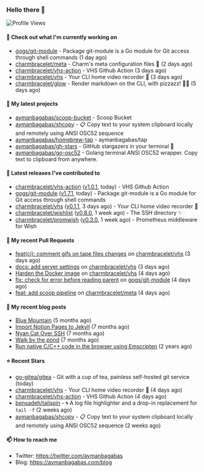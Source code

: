 ### Hello there 👋

![Profile Views](https://komarev.com/ghpvc/?username=aymanbagabas&label=PROFILE+VIEWS)

#### 👷 Check out what I'm currently working on

- [gogs/git-module](https://github.com/gogs/git-module) - Package git-module is a Go module for Git access through shell commands (1 day ago)
- [charmbracelet/meta](https://github.com/charmbracelet/meta) - Charm&#39;s meta configuration files 🫥 (2 days ago)
- [charmbracelet/vhs-action](https://github.com/charmbracelet/vhs-action) - VHS Github Action (3 days ago)
- [charmbracelet/vhs](https://github.com/charmbracelet/vhs) - Your CLI home video recorder 📼 (3 days ago)
- [charmbracelet/glow](https://github.com/charmbracelet/glow) - Render markdown on the CLI, with pizzazz! 💅🏻 (5 days ago)

#### 🌱 My latest projects

- [aymanbagabas/scoop-bucket](https://github.com/aymanbagabas/scoop-bucket) - Scoop Bucket
- [aymanbagabas/shcopy](https://github.com/aymanbagabas/shcopy) - 📋 Copy text to your system clipboard locally and remotely using ANSI OSC52 sequence
- [aymanbagabas/homebrew-tap](https://github.com/aymanbagabas/homebrew-tap) - aymanbagabas/tap
- [aymanbagabas/gh-stars](https://github.com/aymanbagabas/gh-stars) - GitHub stargazers in your terminal 🌟
- [aymanbagabas/go-osc52](https://github.com/aymanbagabas/go-osc52) - Golang terminal ANSI OSC52 wrapper. Copy text to clipboard from anywhere.

#### 🔭 Latest releases I've contributed to

- [charmbracelet/vhs-action](https://github.com/charmbracelet/vhs-action) ([v1.0.1](https://github.com/charmbracelet/vhs-action/releases/tag/v1.0.1), today) - VHS Github Action
- [gogs/git-module](https://github.com/gogs/git-module) ([v1.7.1](https://github.com/gogs/git-module/releases/tag/v1.7.1), today) - Package git-module is a Go module for Git access through shell commands
- [charmbracelet/vhs](https://github.com/charmbracelet/vhs) ([v0.1.1](https://github.com/charmbracelet/vhs/releases/tag/v0.1.1), 3 days ago) - Your CLI home video recorder 📼
- [charmbracelet/wishlist](https://github.com/charmbracelet/wishlist) ([v0.8.0](https://github.com/charmbracelet/wishlist/releases/tag/v0.8.0), 1 week ago) - The SSH directory ✨
- [charmbracelet/promwish](https://github.com/charmbracelet/promwish) ([v0.3.0](https://github.com/charmbracelet/promwish/releases/tag/v0.3.0), 1 week ago) - Prometheus middleware for Wish

#### 🔨 My recent Pull Requests

- [feat(ci): comment gifs on tape files changes](https://github.com/charmbracelet/vhs/pull/77) on [charmbracelet/vhs](https://github.com/charmbracelet/vhs) (3 days ago)
- [docs: add server settings](https://github.com/charmbracelet/vhs/pull/74) on [charmbracelet/vhs](https://github.com/charmbracelet/vhs) (3 days ago)
- [Harden the Docker image](https://github.com/charmbracelet/vhs/pull/49) on [charmbracelet/vhs](https://github.com/charmbracelet/vhs) (4 days ago)
- [fix: check for error before reading parent](https://github.com/gogs/git-module/pull/84) on [gogs/git-module](https://github.com/gogs/git-module) (4 days ago)
- [feat: add scoop pipeline](https://github.com/charmbracelet/meta/pull/59) on [charmbracelet/meta](https://github.com/charmbracelet/meta) (4 days ago)

#### 📜 My recent blog posts

- [Blue Mountain](https://aymanbagabas.com/blog/2022/06/02/blue-mountain.html) (5 months ago)
- [Import Notion Pages to Jekyll](https://aymanbagabas.com/blog/2022/03/29/import-notion-pages-to-jekyll.html) (7 months ago)
- [Nyan Cat Over SSH](https://aymanbagabas.com/blog/2022/03/25/nyan-cat-over-ssh.html) (7 months ago)
- [Walk by the pond](https://aymanbagabas.com/blog/2022/03/10/walk-by-the-pond.html) (7 months ago)
- [Run native C/C&#43;&#43; code in the browser using Emscripten](https://aymanbagabas.com/blog/2020/11/18/run-native-c-c&#43;&#43;-code-in-the-browser-using-emscripten.html) (2 years ago)

#### ⭐ Recent Stars

- [go-gitea/gitea](https://github.com/go-gitea/gitea) - Git with a cup of tea, painless self-hosted git service (today)
- [charmbracelet/vhs](https://github.com/charmbracelet/vhs) - Your CLI home video recorder 📼 (4 days ago)
- [charmbracelet/vhs-action](https://github.com/charmbracelet/vhs-action) - VHS Github Action (4 days ago)
- [bensadeh/tailspin](https://github.com/bensadeh/tailspin) - 🌀 A log file highlighter and a drop-in replacement for `tail -f` (2 weeks ago)
- [aymanbagabas/shcopy](https://github.com/aymanbagabas/shcopy) - 📋 Copy text to your system clipboard locally and remotely using ANSI OSC52 sequence (2 weeks ago)

#### 📫 How to reach me

- Twitter: https://twitter.com/aymanbagabas
- Blog: https://aymanbagabas.com/blog
